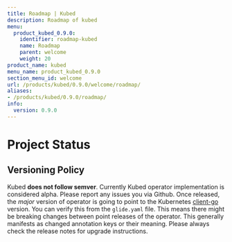 ```yaml
---
title: Roadmap | Kubed
description: Roadmap of kubed
menu:
  product_kubed_0.9.0:
    identifier: roadmap-kubed
    name: Roadmap
    parent: welcome
    weight: 20
product_name: kubed
menu_name: product_kubed_0.9.0
section_menu_id: welcome
url: /products/kubed/0.9.0/welcome/roadmap/
aliases:
- /products/kubed/0.9.0/roadmap/
info:
  version: 0.9.0
---
```


# Project Status

## Versioning Policy
Kubed __does not follow semver__. Currently Kubed operator implementation is considered alpha. Please report any issues you via Github. Once released, the _major_ version of operator is going to point to the Kubernetes [client-go](https://github.com/kubernetes/client-go#branches-and-tags) version. You can verify this from the `glide.yaml` file. This means there might be breaking changes between point releases of the operator. This generally manifests as changed annotation keys or their meaning. Please always check the release notes for upgrade instructions.

